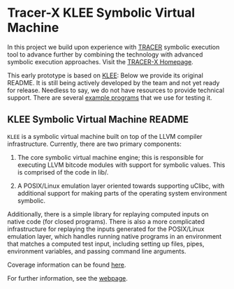 Tracer-X KLEE Symbolic Virtual Machine
======================================

In this project we build upon experience with [TRACER](http://paella.ddns.comp.nus.edu.sg/tracer) symbolic execution tool to advance further by combining the technology with advanced symbolic execution approaches. Visit the [TRACER-X Homepage](http://paella.ddns.comp.nus.edu.sg/tracerx/).

This early prototype is based on [KLEE](https://github.com/klee/klee): Below we provide its original README. It is still being actively developed by the team and not yet ready for release. Needless to say, we do not have resources to provide technical support. There are several [example programs](https://github.com/feliciahalim/klee-examples) that we use for testing it.

KLEE Symbolic Virtual Machine README
------------------------------------

`KLEE` is a symbolic virtual machine built on top of the LLVM compiler
infrastructure. Currently, there are two primary components:

  1. The core symbolic virtual machine engine; this is responsible for
     executing LLVM bitcode modules with support for symbolic
     values. This is comprised of the code in lib/.

  2. A POSIX/Linux emulation layer oriented towards supporting uClibc,
     with additional support for making parts of the operating system
     environment symbolic.

Additionally, there is a simple library for replaying computed inputs
on native code (for closed programs). There is also a more complicated
infrastructure for replaying the inputs generated for the POSIX/Linux
emulation layer, which handles running native programs in an
environment that matches a computed test input, including setting up
files, pipes, environment variables, and passing command line
arguments.

Coverage information can be found [here](http://vm-klee.doc.ic.ac.uk:55555/index.html).

For further information, see the [webpage](http://klee.github.io/).

